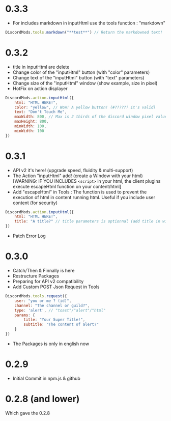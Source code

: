# 0.3.3

- For includes markdown in inputHtml use the tools function : "markdown"
```js
DiscordMods.tools.markdown("**test**") // Return the markdowned text!
```

# 0.3.2

- title in inputHtml are delete
- Change color of the "inputHtml" button (with "color" parameters)
- Change text of the "inputHtml" button (with "text" parameters)
- Change size of the "inputHtml" window (show example, size in pixel)
- HotFix on action displayer

```js
DiscordMods.action.inputHtml({
    html: "HTML HERE!",
    color: "yellow", // WoW! A yellow button! (#?????? it's valid) 
    text: "Don't Touch Me",
    maxWidth: 800, // Max is 2 thirds of the discord window pixel value (separately for width and height)
    maxHeight: 800,
    minWidth: 100,
    minWidth: 100
})
```

# 0.3.1

- API v2 it's here! (upgrade speed, fluidity & multi-support)
- The Action "inputHtml" add! (create a Window with your html) [WARNING: IF YOU INCLUDES `<script>` in your html, the client plugins execute escapeHtml function on your content/html]
- Add "escapeHtml" in Tools : The function is used to prevent the execution of html in content running html. Useful if you include user content (for security)

```js
DiscordMods.action.inputHtml({
    html: "HTML HERE!",
    title: "A title?" // title parameters is optionnal (add title in window, as Alert), title don't support html!
})
```

- Patch Error Log

# 0.3.0

- Catch/Then & Finnally is here
- Restructure Packages
- Preparing for API v2 compatibility
- Add Custom POST Json Request in Tools

```js
DiscordMods.tools.request({
    user: "you or me ? (id)",
    channel: "The channel or guild?",
    type: 'alert', // "toast"/"alert"/"html"
    params: {
        title: "Your Super Title!",
        subtitle: "The content of alert?"
    }  
})
```

- The Packages is only in english now

# 0.2.9

- Initial Commit in npm.js & github

# 0.2.8 (and lower)

Which gave the 0.2.8